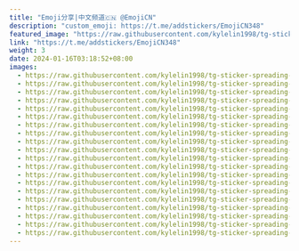 ```yaml
---
title: "Emoji分享|中文频道🇨🇳 @EmojiCN"
description: "custom_emoji: https://t.me/addstickers/EmojiCN348"
featured_image: "https://raw.githubusercontent.com/kylelin1998/tg-sticker-spreading-worldwide-images/main/img/feb0a102-5d55-4cbf-8a97-781882e2b70e.jpg"
link: "https://t.me/addstickers/EmojiCN348"
weight: 3
date: 2024-01-16T03:18:52+08:00
images:
  - https://raw.githubusercontent.com/kylelin1998/tg-sticker-spreading-worldwide-images/main/img/feb0a102-5d55-4cbf-8a97-781882e2b70e.jpg
  - https://raw.githubusercontent.com/kylelin1998/tg-sticker-spreading-worldwide-images/main/img/234df260-f39b-4cd0-b088-d141a9ffa98d.jpg
  - https://raw.githubusercontent.com/kylelin1998/tg-sticker-spreading-worldwide-images/main/img/4fc7461c-55f7-44e0-a4f1-9042476cc125.jpg
  - https://raw.githubusercontent.com/kylelin1998/tg-sticker-spreading-worldwide-images/main/img/7beedebb-82f4-4b78-a921-3a830979b3d1.jpg
  - https://raw.githubusercontent.com/kylelin1998/tg-sticker-spreading-worldwide-images/main/img/0dcfdf16-9ed3-43d4-968a-6e2b79624cad.jpg
  - https://raw.githubusercontent.com/kylelin1998/tg-sticker-spreading-worldwide-images/main/img/abe2afc2-77d9-468b-8389-1c6b9914b01a.jpg
  - https://raw.githubusercontent.com/kylelin1998/tg-sticker-spreading-worldwide-images/main/img/44aca488-8aa0-4d7d-935b-5d3ad9a97588.jpg
  - https://raw.githubusercontent.com/kylelin1998/tg-sticker-spreading-worldwide-images/main/img/d91d708e-10c7-4ebb-ac7e-893fad677006.jpg
  - https://raw.githubusercontent.com/kylelin1998/tg-sticker-spreading-worldwide-images/main/img/26f4ce5f-e9d2-4d93-9aae-b3daf40689ea.jpg
  - https://raw.githubusercontent.com/kylelin1998/tg-sticker-spreading-worldwide-images/main/img/eb52d651-1c60-48b6-b02c-80c3285298b1.jpg
  - https://raw.githubusercontent.com/kylelin1998/tg-sticker-spreading-worldwide-images/main/img/da87cdc9-d71c-4ef0-8cf5-1f956c5a38c2.jpg
  - https://raw.githubusercontent.com/kylelin1998/tg-sticker-spreading-worldwide-images/main/img/73cda101-d14b-49d4-999f-de8325910312.jpg
  - https://raw.githubusercontent.com/kylelin1998/tg-sticker-spreading-worldwide-images/main/img/e24a9ff9-bbc1-41ec-85ee-af4e8b25082c.jpg
  - https://raw.githubusercontent.com/kylelin1998/tg-sticker-spreading-worldwide-images/main/img/78994fa6-4e4e-43e1-8daa-78ff412786e0.jpg
  - https://raw.githubusercontent.com/kylelin1998/tg-sticker-spreading-worldwide-images/main/img/4a31f08c-eb88-42c6-9b69-cbf0f5ac03f6.jpg
  - https://raw.githubusercontent.com/kylelin1998/tg-sticker-spreading-worldwide-images/main/img/14da6cd7-a838-43eb-b006-5b8060549c37.jpg
  - https://raw.githubusercontent.com/kylelin1998/tg-sticker-spreading-worldwide-images/main/img/a9655d3c-b3c9-4a7b-91ca-64867dfc9ddc.jpg
  - https://raw.githubusercontent.com/kylelin1998/tg-sticker-spreading-worldwide-images/main/img/24900737-dfa1-4a3a-931b-b500da919f76.jpg
  - https://raw.githubusercontent.com/kylelin1998/tg-sticker-spreading-worldwide-images/main/img/93c41524-dea0-4301-8df7-99e124ca4a66.jpg
  - https://raw.githubusercontent.com/kylelin1998/tg-sticker-spreading-worldwide-images/main/img/f3c64292-21e1-41d2-be5a-1546a106b70a.jpg
---
```

